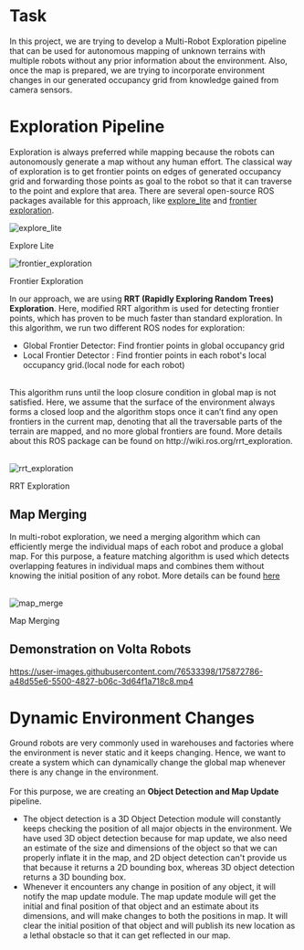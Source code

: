 # Task
In this project, we are trying to develop a Multi-Robot Exploration pipeline that can be used for autonomous mapping of unknown terrains with multiple robots without any prior information about the environment. Also, once the map is prepared, we are trying to incorporate environment changes in our generated occupancy grid from knowledge gained from camera sensors.

# Exploration Pipeline
Exploration is always preferred while mapping because the robots can autonomously generate a map without any human effort. The classical way of exploration is to get frontier points on edges of generated occupancy grid and forwarding those points as goal to the robot so that it can traverse to the point and explore that area. There are several open-source ROS packages available for this approach, like [explore_lite](http://wiki.ros.org/explore_lite) and [frontier exploration](http://wiki.ros.org/frontier_exploration).

![explore_lite](https://user-images.githubusercontent.com/76533398/175874997-17a7976f-c3da-4063-a754-0b2d23e513fe.gif)

Explore Lite

![frontier_exploration](https://user-images.githubusercontent.com/76533398/175874970-eed29ea8-4866-4c5c-8d2e-ff991d1a3b5a.gif)

Frontier Exploration

In our approach, we are using **RRT (Rapidly Exploring Random Trees) Exploration**. Here, modified RRT algorithm is used for detecting frontier points, which has proven to be much faster than standard exploration. In this algorithm, we run two different ROS nodes for exploration:
 - Global Frontier Detector: Find frontier points in global occupancy grid
 - Local Frontier Detector : Find frontier points in each robot's local occupancy grid.(local node for each robot)
<br>
This algorithm runs until the loop closure condition in global map is not satisfied. Here, we assume that the surface of the environment always forms a closed loop and the algorithm stops once it can’t find any open frontiers in the current map, denoting that all the traversable parts of the terrain are mapped, and no more global frontiers are found.
More details about this ROS package can be found on http://wiki.ros.org/rrt_exploration.
<br><br>

![rrt_exploration](https://user-images.githubusercontent.com/76533398/175874679-873ce59c-9f50-43f5-90ab-d7fa762a03ee.gif)

RRT Exploration

## Map Merging
In multi-robot exploration, we need a merging algorithm which can efficiently merge the individual maps of each robot and produce a global map. For this purpose, a feature matching algorithm is used which detects overlapping features in individual maps and combines them  without knowing the initial position of any robot. More details can be found [here](http://wiki.ros.org/multirobot_map_merge)
<br><br>

![map_merge](https://user-images.githubusercontent.com/76533398/175873785-af5f86c0-0f01-4982-a2ae-c57ba5286568.gif)

Map Merging

## Demonstration on Volta Robots


https://user-images.githubusercontent.com/76533398/175872786-a48d55e6-5500-4827-b06c-3d64f1a718c8.mp4



# Dynamic Environment Changes
Ground robots are very commonly used in warehouses and factories where the environment is never static and it keeps changing. Hence, we want to create a system which can dynamically change the global map whenever there is any change in the environment.
<br><br>
For this purpose, we are creating an **Object Detection and Map Update** pipeline.
- The object detection is a 3D Object Detection module will constantly keeps checking the position of all major objects in the environment. We have used 3D object detection because for map update, we also need an estimate of the size and dimensions of the object so that we can properly inflate it in the map, and 2D object detection can't provide us that because it returns a 2D bounding box, whereas 3D object detection returns a 3D bounding box.
- Whenever it encounters any change in position of any object, it will notify the map update module. The map update module will get the initial and final position of that object and an estimate about its dimensions, and will make changes to both the positions in map. It will clear the initial position of that object and will publish its new location as a lethal obstacle so that it can get reflected in our map.
